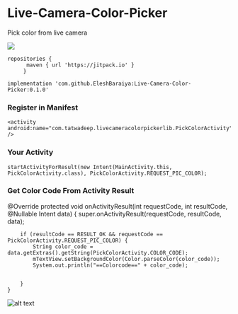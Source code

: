 # Live-Camera-Color-Picker
Pick color from live camera

[![](https://jitpack.io/v/EleshBaraiya/Live-Camera-Color-Picker.svg)](https://jitpack.io/#EleshBaraiya/Live-Camera-Color-Picker)

    repositories {	
		  maven { url 'https://jitpack.io' }
		 }

    implementation 'com.github.EleshBaraiya:Live-Camera-Color-Picker:0.1.0'

### Register in Manifest
    <activity android:name="com.tatwadeep.livecameracolorpickerlib.PickColorActivity" />

### Your Activity
    startActivityForResult(new Intent(MainActivity.this, PickColorActivity.class), PickColorActivity.REQUEST_PIC_COLOR);

### Get Color Code From Activity Result
   
   @Override
    protected void onActivityResult(int requestCode, int resultCode, @Nullable Intent data) {
        super.onActivityResult(requestCode, resultCode, data);

        if (resultCode == RESULT_OK && requestCode == PickColorActivity.REQUEST_PIC_COLOR) {
            String color_code = data.getExtras().getString(PickColorActivity.COLOR_CODE);
            mTextView.setBackgroundColor(Color.parseColor(color_code));
            System.out.println("==Colorcode==" + color_code);


        }
    }

 ![alt text](https://github.com/EleshBaraiya/Live-Camera-Color-Picker/blob/master/screenshot.png)
